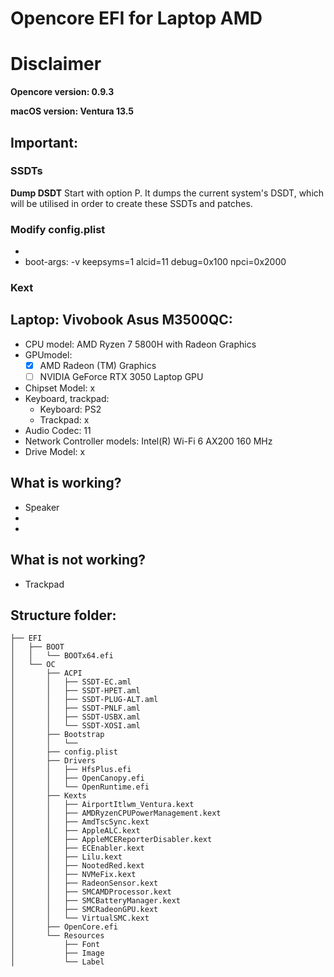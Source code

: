 

# Opencore EFI for Laptop AMD
# Disclaimer

**Opencore version: 0.9.3**

**macOS version: Ventura 13.5**

## Important:
### SSDTs
**Dump DSDT**
Start with option P. It dumps the current system's DSDT, which will be utilised in order to create these SSDTs and patches.

### Modify config.plist
- 
- boot-args: -v keepsyms=1 alcid=11 debug=0x100 npci=0x2000

### Kext

## Laptop: Vivobook Asus M3500QC:
- CPU model: AMD Ryzen 7 5800H with Radeon Graphics
- GPUmodel:
    + [x] AMD Radeon (TM) Graphics
    + [ ] NVIDIA GeForce RTX 3050 Laptop GPU
- Chipset Model: x
- Keyboard, trackpad:
  - Keyboard: PS2
  - Trackpad: x
- Audio Codec: 11
- Network Controller models: Intel(R) Wi-Fi 6 AX200 160 MHz
- Drive Model: x

## What is working?
- Speaker
- 
- 

## What is not working?
- Trackpad


## Structure folder:

```
├── EFI
│   ├── BOOT
│   │   └── BOOTx64.efi
│   └── OC
│       ├── ACPI
│       │   ├── SSDT-EC.aml
│       │   ├── SSDT-HPET.aml
│       │   ├── SSDT-PLUG-ALT.aml
│       │   ├── SSDT-PNLF.aml
│       │   ├── SSDT-USBX.aml
│       │   └── SSDT-XOSI.aml
│       ├── Bootstrap
│       │   └── 
│       ├── config.plist
│       ├── Drivers
│       │   ├── HfsPlus.efi
│       │   ├── OpenCanopy.efi
│       │   └── OpenRuntime.efi
│       ├── Kexts
│       │   ├── AirportItlwm_Ventura.kext
│       │   ├── AMDRyzenCPUPowerManagement.kext
│       │   ├── AmdTscSync.kext
│       │   ├── AppleALC.kext
│       │   ├── AppleMCEReporterDisabler.kext
│       │   ├── ECEnabler.kext
│       │   ├── Lilu.kext
│       │   ├── NootedRed.kext
│       │   ├── NVMeFix.kext
│       │   ├── RadeonSensor.kext
│       │   ├── SMCAMDProcessor.kext
│       │   ├── SMCBatteryManager.kext
│       │   ├── SMCRadeonGPU.kext
│       │   └── VirtualSMC.kext
│       ├── OpenCore.efi
│       └── Resources
│           ├── Font
│           ├── Image
│           └── Label

```